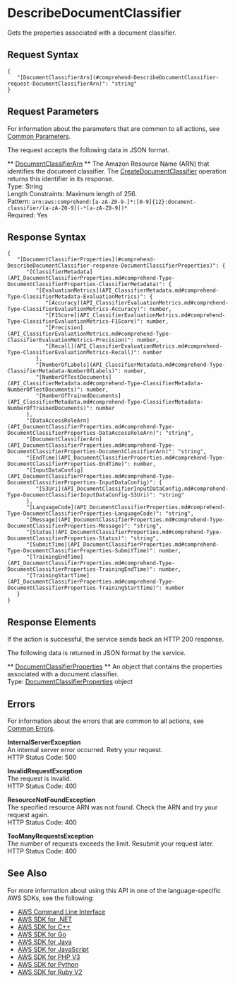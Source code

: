 # DescribeDocumentClassifier<a name="API_DescribeDocumentClassifier"></a>

Gets the properties associated with a document classifier\.

## Request Syntax<a name="API_DescribeDocumentClassifier_RequestSyntax"></a>

```
{
   "[DocumentClassifierArn](#comprehend-DescribeDocumentClassifier-request-DocumentClassifierArn)": "string"
}
```

## Request Parameters<a name="API_DescribeDocumentClassifier_RequestParameters"></a>

For information about the parameters that are common to all actions, see [Common Parameters](CommonParameters.md)\.

The request accepts the following data in JSON format\.

 ** [DocumentClassifierArn](#API_DescribeDocumentClassifier_RequestSyntax) **   <a name="comprehend-DescribeDocumentClassifier-request-DocumentClassifierArn"></a>
The Amazon Resource Name \(ARN\) that identifies the document classifier\. The [CreateDocumentClassifier](API_CreateDocumentClassifier.md) operation returns this identifier in its response\.  
Type: String  
Length Constraints: Maximum length of 256\.  
Pattern: `arn:aws:comprehend:[a-zA-Z0-9-]*:[0-9]{12}:document-classifier/[a-zA-Z0-9](-*[a-zA-Z0-9])*`   
Required: Yes

## Response Syntax<a name="API_DescribeDocumentClassifier_ResponseSyntax"></a>

```
{
   "[DocumentClassifierProperties](#comprehend-DescribeDocumentClassifier-response-DocumentClassifierProperties)": { 
      "[ClassifierMetadata](API_DocumentClassifierProperties.md#comprehend-Type-DocumentClassifierProperties-ClassifierMetadata)": { 
         "[EvaluationMetrics](API_ClassifierMetadata.md#comprehend-Type-ClassifierMetadata-EvaluationMetrics)": { 
            "[Accuracy](API_ClassifierEvaluationMetrics.md#comprehend-Type-ClassifierEvaluationMetrics-Accuracy)": number,
            "[F1Score](API_ClassifierEvaluationMetrics.md#comprehend-Type-ClassifierEvaluationMetrics-F1Score)": number,
            "[Precision](API_ClassifierEvaluationMetrics.md#comprehend-Type-ClassifierEvaluationMetrics-Precision)": number,
            "[Recall](API_ClassifierEvaluationMetrics.md#comprehend-Type-ClassifierEvaluationMetrics-Recall)": number
         },
         "[NumberOfLabels](API_ClassifierMetadata.md#comprehend-Type-ClassifierMetadata-NumberOfLabels)": number,
         "[NumberOfTestDocuments](API_ClassifierMetadata.md#comprehend-Type-ClassifierMetadata-NumberOfTestDocuments)": number,
         "[NumberOfTrainedDocuments](API_ClassifierMetadata.md#comprehend-Type-ClassifierMetadata-NumberOfTrainedDocuments)": number
      },
      "[DataAccessRoleArn](API_DocumentClassifierProperties.md#comprehend-Type-DocumentClassifierProperties-DataAccessRoleArn)": "string",
      "[DocumentClassifierArn](API_DocumentClassifierProperties.md#comprehend-Type-DocumentClassifierProperties-DocumentClassifierArn)": "string",
      "[EndTime](API_DocumentClassifierProperties.md#comprehend-Type-DocumentClassifierProperties-EndTime)": number,
      "[InputDataConfig](API_DocumentClassifierProperties.md#comprehend-Type-DocumentClassifierProperties-InputDataConfig)": { 
         "[S3Uri](API_DocumentClassifierInputDataConfig.md#comprehend-Type-DocumentClassifierInputDataConfig-S3Uri)": "string"
      },
      "[LanguageCode](API_DocumentClassifierProperties.md#comprehend-Type-DocumentClassifierProperties-LanguageCode)": "string",
      "[Message](API_DocumentClassifierProperties.md#comprehend-Type-DocumentClassifierProperties-Message)": "string",
      "[Status](API_DocumentClassifierProperties.md#comprehend-Type-DocumentClassifierProperties-Status)": "string",
      "[SubmitTime](API_DocumentClassifierProperties.md#comprehend-Type-DocumentClassifierProperties-SubmitTime)": number,
      "[TrainingEndTime](API_DocumentClassifierProperties.md#comprehend-Type-DocumentClassifierProperties-TrainingEndTime)": number,
      "[TrainingStartTime](API_DocumentClassifierProperties.md#comprehend-Type-DocumentClassifierProperties-TrainingStartTime)": number
   }
}
```

## Response Elements<a name="API_DescribeDocumentClassifier_ResponseElements"></a>

If the action is successful, the service sends back an HTTP 200 response\.

The following data is returned in JSON format by the service\.

 ** [DocumentClassifierProperties](#API_DescribeDocumentClassifier_ResponseSyntax) **   <a name="comprehend-DescribeDocumentClassifier-response-DocumentClassifierProperties"></a>
An object that contains the properties associated with a document classifier\.  
Type: [DocumentClassifierProperties](API_DocumentClassifierProperties.md) object

## Errors<a name="API_DescribeDocumentClassifier_Errors"></a>

For information about the errors that are common to all actions, see [Common Errors](CommonErrors.md)\.

 **InternalServerException**   
An internal server error occurred\. Retry your request\.  
HTTP Status Code: 500

 **InvalidRequestException**   
The request is invalid\.  
HTTP Status Code: 400

 **ResourceNotFoundException**   
The specified resource ARN was not found\. Check the ARN and try your request again\.  
HTTP Status Code: 400

 **TooManyRequestsException**   
The number of requests exceeds the limit\. Resubmit your request later\.  
HTTP Status Code: 400

## See Also<a name="API_DescribeDocumentClassifier_SeeAlso"></a>

For more information about using this API in one of the language\-specific AWS SDKs, see the following:
+  [AWS Command Line Interface](https://docs.aws.amazon.com/goto/aws-cli/comprehend-2017-11-27/DescribeDocumentClassifier) 
+  [AWS SDK for \.NET](https://docs.aws.amazon.com/goto/DotNetSDKV3/comprehend-2017-11-27/DescribeDocumentClassifier) 
+  [AWS SDK for C\+\+](https://docs.aws.amazon.com/goto/SdkForCpp/comprehend-2017-11-27/DescribeDocumentClassifier) 
+  [AWS SDK for Go](https://docs.aws.amazon.com/goto/SdkForGoV1/comprehend-2017-11-27/DescribeDocumentClassifier) 
+  [AWS SDK for Java](https://docs.aws.amazon.com/goto/SdkForJava/comprehend-2017-11-27/DescribeDocumentClassifier) 
+  [AWS SDK for JavaScript](https://docs.aws.amazon.com/goto/AWSJavaScriptSDK/comprehend-2017-11-27/DescribeDocumentClassifier) 
+  [AWS SDK for PHP V3](https://docs.aws.amazon.com/goto/SdkForPHPV3/comprehend-2017-11-27/DescribeDocumentClassifier) 
+  [AWS SDK for Python](https://docs.aws.amazon.com/goto/boto3/comprehend-2017-11-27/DescribeDocumentClassifier) 
+  [AWS SDK for Ruby V2](https://docs.aws.amazon.com/goto/SdkForRubyV2/comprehend-2017-11-27/DescribeDocumentClassifier) 